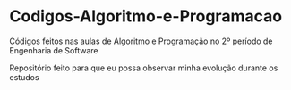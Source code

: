 # Codigos-Algoritmo-e-Programacao

Códigos feitos nas aulas de Algoritmo e Programação no 2º período de Engenharia de Software

Repositório feito para que eu possa observar minha evolução durante os estudos
